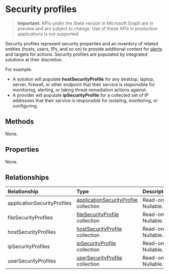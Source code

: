 # Security profiles

 > **Important:** APIs under the /beta version in Microsoft Graph are in preview and are subject to change. Use of these APIs in production applications is not supported.

Security profiles represent security properties and an inventory of related entities (hosts, users, IPs, and so on) to provide additional context for [alerts](../../resources/alert.md) and targets for actions. Security profiles are populated by integrated solutions at their discretion.

For example:

- A solution will populate **hostSecurityProfile** for any desktop, laptop, server, firewall, or other endpoint that their service is responsible for monitoring, alerting, or taking threat remediation actions against.
- A provider will populate **ipSecurityProfile** for a collected set of IP addresses that their service is responsible for isolating, monitoring, or configuring.

## Methods

None.

## Properties

None.

## Relationships

| Relationship | Type |Description|
|:---------------|:--------|:----------|
|applicationSecurityProfiles|[applicationSecurityProfile](../resources/applicationsecurityprofile.md) collection| Read-only. Nullable.|
|fileSecurityProfiles|[fileSecurityProfile](../resources/filesecurityprofile.md) collection| Read-only. Nullable.|
|hostSecurityProfiles|[hostSecurityProfile](../resources/hostsecurityprofile.md) collection| Read-only. Nullable.|
|ipSecurityProfiles|[ipSecurityProfile](../resources/ipsecurityprofile.md) collection| Read-only. Nullable.|
|userSecurityProfiles|[userSecurityProfile](../resources/usersecurityprofile.md) collection| Read-only. Nullable.|

<!-- uuid: 8fcb5dbc-d5aa-4681-8e31-b001d5168d79
2015-10-25 14:57:30 UTC -->
<!-- {
  "type": "#page.annotation",
  "description": "Security resource",
  "keywords": "",
  "section": "documentation",
  "tocPath": ""
}-->
